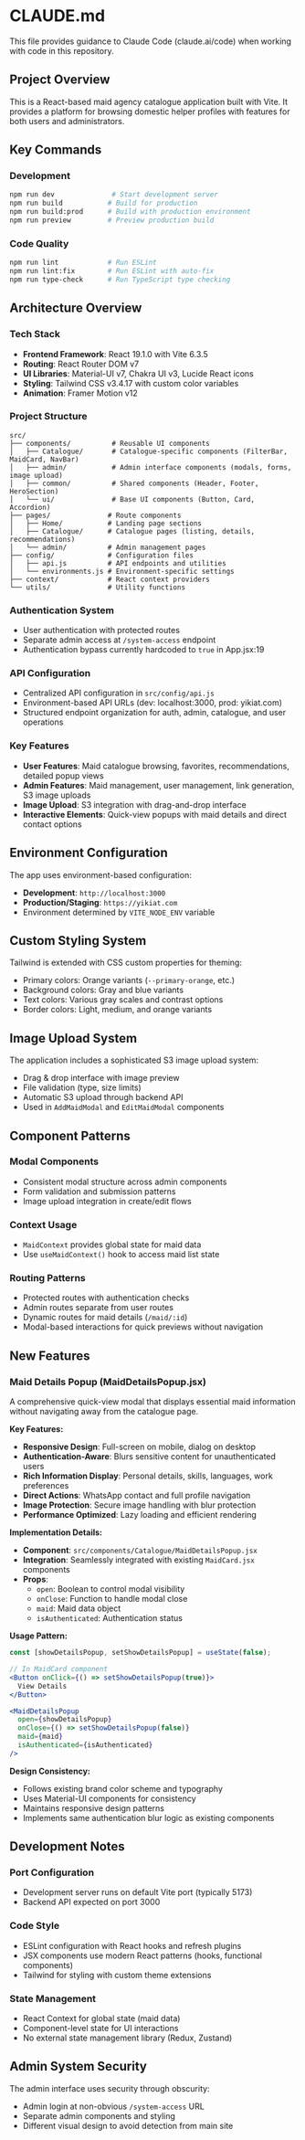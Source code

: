 # CLAUDE.md

This file provides guidance to Claude Code (claude.ai/code) when working with code in this repository.

## Project Overview

This is a React-based maid agency catalogue application built with Vite. It provides a platform for browsing domestic helper profiles with features for both users and administrators.

## Key Commands

### Development
```bash
npm run dev              # Start development server
npm run build           # Build for production  
npm run build:prod      # Build with production environment
npm run preview         # Preview production build
```

### Code Quality
```bash
npm run lint            # Run ESLint
npm run lint:fix        # Run ESLint with auto-fix
npm run type-check      # Run TypeScript type checking
```

## Architecture Overview

### Tech Stack
- **Frontend Framework**: React 19.1.0 with Vite 6.3.5
- **Routing**: React Router DOM v7
- **UI Libraries**: Material-UI v7, Chakra UI v3, Lucide React icons
- **Styling**: Tailwind CSS v3.4.17 with custom color variables
- **Animation**: Framer Motion v12

### Project Structure

```
src/
├── components/          # Reusable UI components
│   ├── Catalogue/       # Catalogue-specific components (FilterBar, MaidCard, NavBar)
│   ├── admin/           # Admin interface components (modals, forms, image upload)
│   ├── common/          # Shared components (Header, Footer, HeroSection)
│   └── ui/              # Base UI components (Button, Card, Accordion)
├── pages/              # Route components
│   ├── Home/           # Landing page sections
│   ├── Catalogue/      # Catalogue pages (listing, details, recommendations)
│   └── admin/          # Admin management pages
├── config/             # Configuration files
│   ├── api.js          # API endpoints and utilities
│   └── environments.js # Environment-specific settings
├── context/            # React context providers
└── utils/              # Utility functions
```

### Authentication System
- User authentication with protected routes
- Separate admin access at `/system-access` endpoint
- Authentication bypass currently hardcoded to `true` in App.jsx:19

### API Configuration
- Centralized API configuration in `src/config/api.js`
- Environment-based API URLs (dev: localhost:3000, prod: yikiat.com)
- Structured endpoint organization for auth, admin, catalogue, and user operations

### Key Features
- **User Features**: Maid catalogue browsing, favorites, recommendations, detailed popup views
- **Admin Features**: Maid management, user management, link generation, S3 image uploads
- **Image Upload**: S3 integration with drag-and-drop interface
- **Interactive Elements**: Quick-view popups with maid details and direct contact options

## Environment Configuration

The app uses environment-based configuration:
- **Development**: `http://localhost:3000`
- **Production/Staging**: `https://yikiat.com`
- Environment determined by `VITE_NODE_ENV` variable

## Custom Styling System

Tailwind is extended with CSS custom properties for theming:
- Primary colors: Orange variants (`--primary-orange`, etc.)
- Background colors: Gray and blue variants
- Text colors: Various gray scales and contrast options
- Border colors: Light, medium, and orange variants

## Image Upload System

The application includes a sophisticated S3 image upload system:
- Drag & drop interface with image preview
- File validation (type, size limits)
- Automatic S3 upload through backend API
- Used in `AddMaidModal` and `EditMaidModal` components

## Component Patterns

### Modal Components
- Consistent modal structure across admin components
- Form validation and submission patterns
- Image upload integration in create/edit flows

### Context Usage
- `MaidContext` provides global state for maid data
- Use `useMaidContext()` hook to access maid list state

### Routing Patterns
- Protected routes with authentication checks
- Admin routes separate from user routes
- Dynamic routes for maid details (`/maid/:id`)
- Modal-based interactions for quick previews without navigation

## New Features

### Maid Details Popup (MaidDetailsPopup.jsx)

A comprehensive quick-view modal that displays essential maid information without navigating away from the catalogue page.

**Key Features:**
- **Responsive Design**: Full-screen on mobile, dialog on desktop
- **Authentication-Aware**: Blurs sensitive content for unauthenticated users
- **Rich Information Display**: Personal details, skills, languages, work preferences
- **Direct Actions**: WhatsApp contact and full profile navigation
- **Image Protection**: Secure image handling with blur protection
- **Performance Optimized**: Lazy loading and efficient rendering

**Implementation Details:**
- **Component**: `src/components/Catalogue/MaidDetailsPopup.jsx`
- **Integration**: Seamlessly integrated with existing `MaidCard.jsx` components
- **Props**:
  - `open`: Boolean to control modal visibility
  - `onClose`: Function to handle modal close
  - `maid`: Maid data object
  - `isAuthenticated`: Authentication status

**Usage Pattern:**
```jsx
const [showDetailsPopup, setShowDetailsPopup] = useState(false);

// In MaidCard component
<Button onClick={() => setShowDetailsPopup(true)}>
  View Details
</Button>

<MaidDetailsPopup
  open={showDetailsPopup}
  onClose={() => setShowDetailsPopup(false)}
  maid={maid}
  isAuthenticated={isAuthenticated}
/>
```

**Design Consistency:**
- Follows existing brand color scheme and typography
- Uses Material-UI components for consistency
- Maintains responsive design patterns
- Implements same authentication blur logic as existing components

## Development Notes

### Port Configuration
- Development server runs on default Vite port (typically 5173)
- Backend API expected on port 3000

### Code Style
- ESLint configuration with React hooks and refresh plugins
- JSX components use modern React patterns (hooks, functional components)
- Tailwind for styling with custom theme extensions

### State Management
- React Context for global state (maid data)
- Component-level state for UI interactions
- No external state management library (Redux, Zustand)

## Admin System Security

The admin interface uses security through obscurity:
- Admin login at non-obvious `/system-access` URL
- Separate admin components and styling
- Different visual design to avoid detection from main site